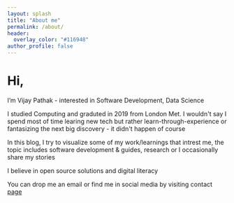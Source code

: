 ```yaml
---
layout: splash
title: "About me"
permalink: /about/
header:
  overlay_color: "#116948"
author_profile: false
---
```


# Hi,
<i class="fas fa-user"></i> I’m Vijay Pathak - interested in Software Development, Data Science

<i class="fas fa-graduation-cap"></i> I studied Computing and graduted in 2019 from London Met. I wouldn't say I spend most of time learing new tech but rather learn-through-experience or fantasizing the next big discovery - it didn't happen of course

<i class="fas fa-book"></i> In this blog, I try to visualize some of my work/learnings that intrest me, the topic includes software development &#38; guides, research or I occasionally share my stories

<i class="fas fa-heart"></i> I believe in open source solutions and digital literacy

<i class="fas fa-envelope"></i> You can drop me an email or find me in social media by visiting contact [page](/contact)
